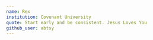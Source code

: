 ```yaml
---
name: Rex
institution: Covenant University
quote: Start early and be consistent. Jesus Loves You
github_user: abtsy
---
```

